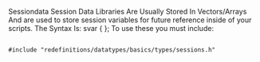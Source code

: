 Sessiondata
Session Data Libraries Are Usually Stored In Vectors/Arrays And are used to store session variables for future reference inside of your scripts.
The Syntax Is:
svar <type> <name>{ <values> };
To use these you must include:
```

#include "redefinitions/datatypes/basics/types/sessions.h"

```